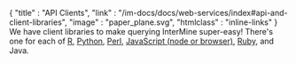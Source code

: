 {
  "title" : "API Clients",
  "link" :  "/im-docs/docs/web-services/index#api-and-client-libraries",
  "image" : "paper_plane.svg",
  "htmlclass" : "inline-links"
}
We have client libraries to make querying InterMine super-easy! There's one for each of <a href="https://github.com/intermine/interminer">R</a>, <a href="https://pypi.python.org/pypi/intermine">Python</a>, <a href="http://search.cpan.org/~intermine/Webservice-InterMine-1.0405/lib/Webservice/InterMine.pm">Perl</a>, <a href="https://www.npmjs.com/package/imjs">JavaScript (node or browser)</a>, <a href="http://www.rubygems.org/gems/intermine">Ruby</a>, and Java.
